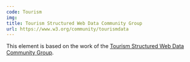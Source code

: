 ```yaml
---
code: Tourism
img:
title: Tourism Structured Web Data Community Group
url: https://www.w3.org/community/tourismdata
---
```

This element is based on the work of the [Tourism Structured Web Data Community Group](https://www.w3.org/community/tourismdata).
